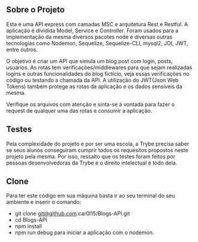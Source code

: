 ## Sobre o Projeto

Esta é uma API express com camadas MSC e arquitetura Rest e Restful.
 A aplicação é dividida Model, Service e Controller. 
 Foram usados para a implementação da mesma diversos pacotes node
e  diversas outras tecnologias como Nodemon, Sequelize, Sequelize-CLI, 
mysql2, JOI, JWT, entre outros.

O objetivo é criar um API que simula um blog post com login, posts, usuários. As rotas 
tem verificações/middlewares para que sejam realizadas logins e outras 
funcionalidades do blog fictício, veja essas verificações no código ou 
testando a chamada da API.
A utilização do JWT(Json Web Tokens) também protege as rotas da aplicação e 
os dados sensíveis da mesma. 

Verifique os arquivos com atenção e sinta-se à vontada para fazer o
request de qualquer uma das rotas e consumir a aplicação.

## Testes

Pela complexidade do projeto e por ser uma escola, a Trybe precisa saber se seus alunos conseguiram cumprir todos os requesitos 
propostos neste projeto pela mesma. Por isso, ressalto que os testes foram feitos por pessoas desenvolvedoras da Trybe
e o direito intelectual é todo dela.

## Clone

Para ter este código em sua máquina basta ir ao seu terminal do seu ambiente e inserir o comando:

- git clone git@github.com:car0l15/Blogs-API.git
- cd Blogs-API
- npm install 
- npm run debug para iniciar a aplicação com o nodemon.
